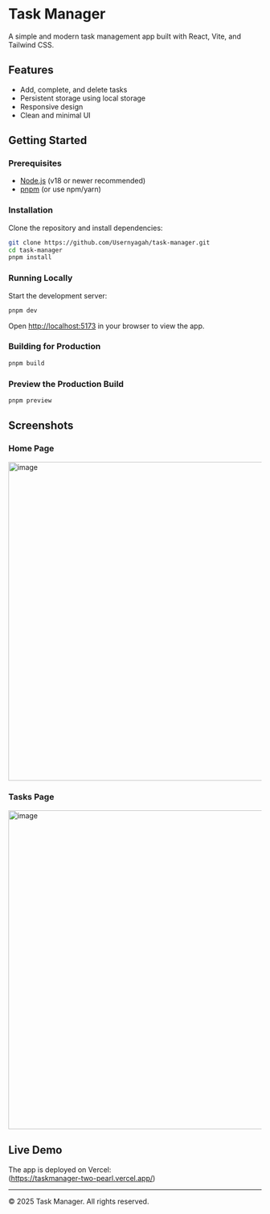 # Task Manager

A simple and modern task management app built with React, Vite, and Tailwind CSS.

## Features

- Add, complete, and delete tasks
- Persistent storage using local storage
- Responsive design
- Clean and minimal UI

## Getting Started

### Prerequisites

- [Node.js](https://nodejs.org/) (v18 or newer recommended)
- [pnpm](https://pnpm.io/) (or use npm/yarn)

### Installation

Clone the repository and install dependencies:

```sh
git clone https://github.com/Usernyagah/task-manager.git
cd task-manager
pnpm install
```

### Running Locally

Start the development server:

```sh
pnpm dev
```

Open [http://localhost:5173](http://localhost:5173) in your browser to view the app.

### Building for Production

```sh
pnpm build
```

### Preview the Production Build

```sh
pnpm preview
```

## Screenshots

### Home Page

<img width="1360" height="634" alt="image" src="https://github.com/user-attachments/assets/f046fb0d-68e7-48a0-b35c-a8573fdf5b43" />


### Tasks Page

<img width="1360" height="634" alt="image" src="https://github.com/user-attachments/assets/68e29546-4910-4c9d-a117-bd1685daae64" />


## Live Demo

The app is deployed on Vercel:  
(https://taskmanager-two-pearl.vercel.app/)

---

© 2025 Task Manager. All rights reserved.
